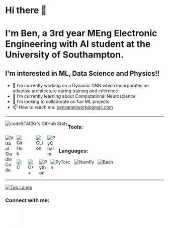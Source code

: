 # Hi there 👋<br />
# I'm Ben, a 3rd year MEng Electronic Engineering with AI student at the University of Southampton. 

## I'm interested in ML, Data Science and Physics!!
- 🔭 I’m currently working on a Dynamic DNN which incorporates an adaptive architecture during training and inference 
- 🌱 I’m currently learning about Computational Neuroscience
- 👯 I’m looking to collaborate on fun ML projects
- 📫 How to reach me: bensanatiwork@gmail.com

---

<img align="left" alt="codeSTACKr's GitHub Stats" src="https://github-readme-stats.vercel.app/api?username=ben-sanati&count_private=true&show_icons=true&theme=radical&hide_border=false" />

### Tools:

<img align="left" alt="Visual Studio Code" width="26px" src="https://cdn.jsdelivr.net/gh/devicons/devicon/icons/vscode/vscode-original.svg" style="padding-right:10px;" />
<img align="left" alt="GitHub" width="26px" src="https://user-images.githubusercontent.com/3369400/139447912-e0f43f33-6d9f-45f8-be46-2df5bbc91289.png" style="padding-right:10px;" />
<img align="left" alt="Terminal" width="26px" src="./img/terminal-dark.svg" />
<img align="left" alt="CLion" width="26px" src="https://upload.wikimedia.org/wikipedia/commons/6/62/Clion.svg" style="padding-right:10px;" />
<img align="left" alt="PyCharm" width="26px" src="https://upload.wikimedia.org/wikipedia/commons/1/1d/PyCharm_Icon.svg" style="padding-right:10px;" />

<br />

### Languages:

<img align="left" alt="C" width="26px" src="https://upload.wikimedia.org/wikipedia/commons/1/18/C_Programming_Language.svg" style="padding-right:10px;" />
<img align="left" alt="C++" width="26px" src="https://upload.wikimedia.org/wikipedia/commons/1/18/ISO_C%2B%2B_Logo.svg" style="padding-right:10px;" />
<img align="left" alt="Python" width="26px" src="https://upload.wikimedia.org/wikipedia/commons/c/c3/Python-logo-notext.svg" style="padding-right:10px;" />
<img align="left" alt="PyTorch" width="65px" src="https://upload.wikimedia.org/wikipedia/commons/c/c6/PyTorch_logo_black.svg" style="padding-right:10px;" />
<img align="left" alt="NumPy" width="65px" src="https://upload.wikimedia.org/wikipedia/commons/3/31/NumPy_logo_2020.svg" style="padding-right:10px;" />
<img align="left" alt="Bash" width="50px" src="https://upload.wikimedia.org/wikipedia/commons/8/82/Gnu-bash-logo.svg" style="padding-right:10px;" />


<br />
<br />
<br />

---


[![Top Langs](https://github-readme-stats.vercel.app/api/top-langs/?username=ben-sanati&layout=compact)](https://github.com/anuraghazra/github-readme-stats)

### Connect with me:

[![LinkedIn](./img/linkedin-dark.svg)](https://www.linkedin.com/in/benjamin-sanati)